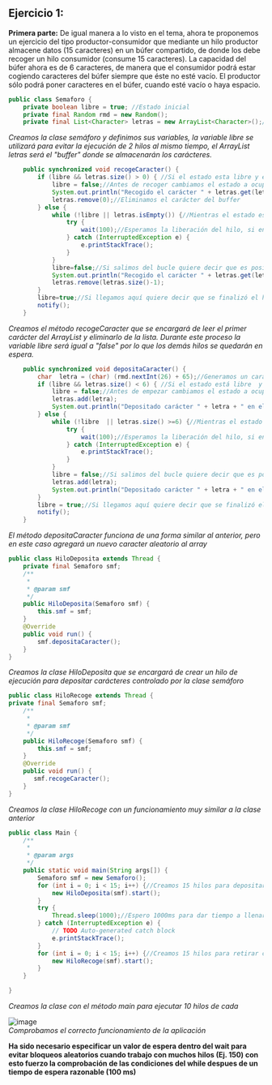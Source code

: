 ## Ejercicio 1:

**Primera parte:** De igual manera a lo visto en el tema, ahora te proponemos un ejercicio del tipo productor-consumidor que mediante un hilo productor almacene datos (15 caracteres) en un búfer compartido, de donde los debe recoger un hilo consumidor (consume 15 caracteres). La capacidad del búfer ahora es de 6 caracteres, de manera que el consumidor podrá estar cogiendo caracteres del búfer siempre que éste no esté vacío. El productor sólo podrá poner caracteres en el búfer, cuando esté vacío o haya espacio.

```Java
public class Semaforo {
    private boolean libre = true; //Estado inicial
    private final Random rmd = new Random();
    private final List<Character> letras = new ArrayList<Character>();//ArrayList donde se almacenarán los carácteres del buffer

```
*Creamos la clase semáforo y definimos sus variables, la variable libre se utilizará para evitar la ejecución de 2 hilos al mismo tiempo, el ArrayList letras será el "buffer" donde se almacenarán los carácteres.*  

```Java
    public synchronized void recogeCaracter() {
        if (libre && letras.size() > 0) { //Si el estado esta libre y el tamaño del buffer es mayor a 0 recogemos un carácter
            libre = false;//Antes de recoger cambiamos el estado a ocupado
            System.out.println("Recogido el carácter " + letras.get(letras.size()-1) + " del buffer (" + (letras.size() -1) + ")");
            letras.remove(0);//Eliminamos el carácter del buffer
        } else {
            while (!libre || letras.isEmpty()) {//Mientras el estado está ocupado o el buffer vacío el hilo se queda en espera
                try {
                    wait(100);//Esperamos la liberación del hilo, si en 0.1 segundo no recibe la liberación comprueba las condiciones del bucle
                } catch (InterruptedException e) {
                    e.printStackTrace();
                }
            }
            libre=false;//Si salimos del bucle quiere decir que es posible la lectura por lo que cambiamos el estado antes de realizar la operación
            System.out.println("Recogido el carácter " + letras.get(letras.size()-1) + " del buffer (" + (letras.size() -1) + ")");
            letras.remove(letras.size()-1);
        }
        libre=true;//Si llegamos aquí quiere decir que se finalizó el hilo, por lo que podemos liberar el estado y dar aviso al resto de hilos.
        notify();
    }
````
*Creamos el método recogeCaracter que se encargará de leer el primer carácter del ArrayList y eliminarlo de la lista. Durante este proceso la variable libre será igual a "false" por lo que los demás hilos se quedarán en espera.*  
````Java
    public synchronized void depositaCaracter() {
        char  letra = (char) (rmd.nextInt(26) + 65);//Generamos un caracter de letra mayúscula aleatorio
        if (libre && letras.size() < 6) { //Si el estado está libre  y el buffer es menor a 6 podemos depositar un nuevo carácter en el buffer
            libre = false;//Antes de empezar cambiamos el estado a ocupado
            letras.add(letra);
            System.out.println("Depositado carácter " + letra + " en el buffer (" + letras.size() + ")");
        } else {
            while (!libre  || letras.size() >=6) {//Mientras el estado sea ocupado y el buffer sea mayor o igual a 6 (realmente nunca deberí llegar a ser superior) se queda en espera
                try {
                    wait(100);//Esperamos la liberación del hilo, si en 0.1 segundo no recibe la liberación comprueba las condiciones del bucle
                } catch (InterruptedException e) {
                    e.printStackTrace();
                }
            }
            libre = false;//Si salimos del bucle quiere decir que es posible la escritura por lo que cambiamos el estado antes de realizar la operación
            letras.add(letra);
            System.out.println("Depositado carácter " + letra + " en el buffer (" + letras.size() + ")");
        }
        libre = true;//Si llegamos aquí quiere decir que se finalizó el hilo, por lo que podemos liberar el estado y dar aviso al resto de hilos.
        notify();
    }
````
*El método depositaCaracter funciona de una forma similar al anterior, pero en este caso agregará un nuevo caracter aleatorio al array*  
````Java
public class HiloDeposita extends Thread {
    private final Semaforo smf;
    /**
     *
     * @param smf
     */
    public HiloDeposita(Semaforo smf) {
        this.smf = smf;
    }
    @Override
    public void run() {
    	smf.depositaCaracter();
    }
}
````
*Creamos la clase HiloDeposita que se encargará de crear un hilo de ejecución para depositar carácteres controlado por la clase semáforo*  
````Java
public class HiloRecoge extends Thread {
private final Semaforo smf;
    /**
     *
     * @param smf
     */
    public HiloRecoge(Semaforo smf) {
        this.smf = smf;
    }
    @Override
    public void run() {
       smf.recogeCaracter();
    }
}
````
*Creamos la clase HiloRecoge con un funcionamiento muy similar a la clase anterior*  
````Java
public class Main {
    /**
     *
     * @param args
     */
    public static void main(String args[]) {
        Semaforo smf = new Semaforo();
        for (int i = 0; i < 15; i++) {//Creamos 15 hilos para depositar caracteres en el buffer
            new HiloDeposita(smf).start();
        }
        try {
			Thread.sleep(1000);//Espero 1000ms para dar tiempo a llenar los buffer y comprobar que no sobrepasa el límite
		} catch (InterruptedException e) {
			// TODO Auto-generated catch block
			e.printStackTrace();
		}
        for (int i = 0; i < 15; i++) {//Creamos 15 hilos para retirar caracteres del buffer
            new HiloRecoge(smf).start();
        }
    }

}
````
*Creamos la clase con el método main para ejecutar 10 hilos de cada*  

![image](https://user-images.githubusercontent.com/44543081/49691382-f879a300-fb40-11e8-9663-e6b4f61e2141.png)  
*Comprobamos el correcto funcionamiento de la aplicación*  

**Ha sido necesario especificar un valor de espera dentro del wait para evitar bloqueos aleatorios cuando trabajo con muchos hilos (Ej. 150) con esto fuerzo la comprobación de las condiciones del while despues de un tiempo de espera razonable (100 ms)**

